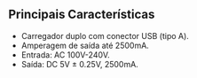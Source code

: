 ## Principais Características

* Carregador duplo com conector USB (tipo A).
* Amperagem de saída até 2500mA.
* Entrada: AC 100V-240V.
* Saída: DC 5V ± 0.25V, 2500mA.
